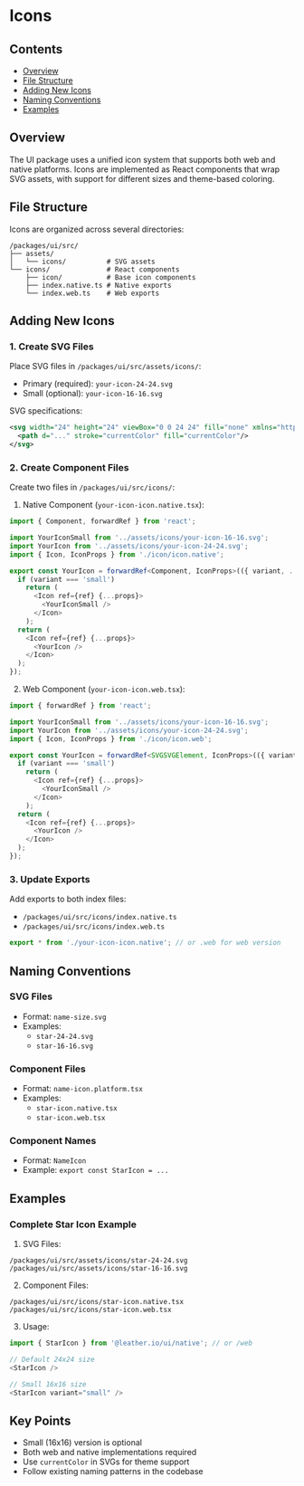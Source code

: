 # Icons

## Contents

- [Overview](#overview)
- [File Structure](#file-structure)
- [Adding New Icons](#adding-new-icons)
- [Naming Conventions](#naming-conventions)
- [Examples](#examples)

## Overview

The UI package uses a unified icon system that supports both web and native platforms. Icons are implemented as React components that wrap SVG assets, with support for different sizes and theme-based coloring.

## File Structure

Icons are organized across several directories:
```
/packages/ui/src/
├── assets/
│   └── icons/          # SVG assets
└── icons/              # React components
    ├── icon/           # Base icon components
    ├── index.native.ts # Native exports
    └── index.web.ts    # Web exports
```

## Adding New Icons

### 1. Create SVG Files

Place SVG files in `/packages/ui/src/assets/icons/`:
- Primary (required): `your-icon-24-24.svg`
- Small (optional): `your-icon-16-16.svg`

SVG specifications:
```svg
<svg width="24" height="24" viewBox="0 0 24 24" fill="none" xmlns="http://www.w3.org/2000/svg">
  <path d="..." stroke="currentColor" fill="currentColor"/>
</svg>
```

### 2. Create Component Files

Create two files in `/packages/ui/src/icons/`:

1. Native Component (`your-icon-icon.native.tsx`):
```typescript
import { Component, forwardRef } from 'react';

import YourIconSmall from '../assets/icons/your-icon-16-16.svg';
import YourIcon from '../assets/icons/your-icon-24-24.svg';
import { Icon, IconProps } from './icon/icon.native';

export const YourIcon = forwardRef<Component, IconProps>(({ variant, ...props }, ref) => {
  if (variant === 'small')
    return (
      <Icon ref={ref} {...props}>
        <YourIconSmall />
      </Icon>
    );
  return (
    <Icon ref={ref} {...props}>
      <YourIcon />
    </Icon>
  );
});
```

2. Web Component (`your-icon-icon.web.tsx`):
```typescript
import { forwardRef } from 'react';

import YourIconSmall from '../assets/icons/your-icon-16-16.svg';
import YourIcon from '../assets/icons/your-icon-24-24.svg';
import { Icon, IconProps } from './icon/icon.web';

export const YourIcon = forwardRef<SVGSVGElement, IconProps>(({ variant, ...props }, ref) => {
  if (variant === 'small')
    return (
      <Icon ref={ref} {...props}>
        <YourIconSmall />
      </Icon>
    );
  return (
    <Icon ref={ref} {...props}>
      <YourIcon />
    </Icon>
  );
});
```

### 3. Update Exports

Add exports to both index files:
- `/packages/ui/src/icons/index.native.ts`
- `/packages/ui/src/icons/index.web.ts`

```typescript
export * from './your-icon-icon.native'; // or .web for web version
```

## Naming Conventions

### SVG Files
- Format: `name-size.svg`
- Examples:
  - `star-24-24.svg`
  - `star-16-16.svg`

### Component Files
- Format: `name-icon.platform.tsx`
- Examples:
  - `star-icon.native.tsx`
  - `star-icon.web.tsx`

### Component Names
- Format: `NameIcon`
- Example: `export const StarIcon = ...`

## Examples

### Complete Star Icon Example

1. SVG Files:
```
/packages/ui/src/assets/icons/star-24-24.svg
/packages/ui/src/assets/icons/star-16-16.svg
```

2. Component Files:
```
/packages/ui/src/icons/star-icon.native.tsx
/packages/ui/src/icons/star-icon.web.tsx
```

3. Usage:
```typescript
import { StarIcon } from '@leather.io/ui/native'; // or /web

// Default 24x24 size
<StarIcon />

// Small 16x16 size
<StarIcon variant="small" />
```

## Key Points

- Small (16x16) version is optional
- Both web and native implementations required
- Use `currentColor` in SVGs for theme support
- Follow existing naming patterns in the codebase